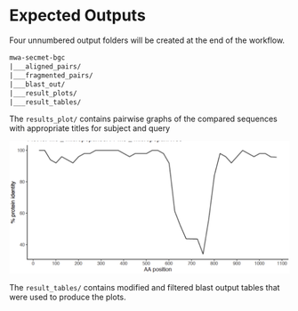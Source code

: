 # Expected Outputs

Four unnumbered output folders will be created at the end of the workflow.

```
mwa-secmet-bgc
|___aligned_pairs/
|___fragmented_pairs/
|___blast_out/
|___result_plots/
|___result_tables/
```

The `results_plot/` contains pairwise graphs of the compared sequences with appropriate titles for subject and query

![ExamplePlot](https://github.com/somakchowdhury/mwa-secmet-bgc/blob/master/docs/_static/imgs/plot.png "Example result Plot")

The `result_tables/` contains modified and filtered blast output tables that were used to produce the plots. 

